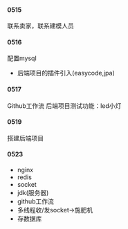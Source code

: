 #### 0515
联系卖家，联系建模人员

#### 0516
配置mysql
- 后端项目的插件引入(easycode,jpa)
#### 0517
Github工作流
后端项目测试功能：led小灯
#### 0519
搭建后端项目
#### 0523
- nginx
- redis
- socket
- jdk(服务器)
- github工作流
- 多线程收/发socket->施肥机
- 存数据库




















